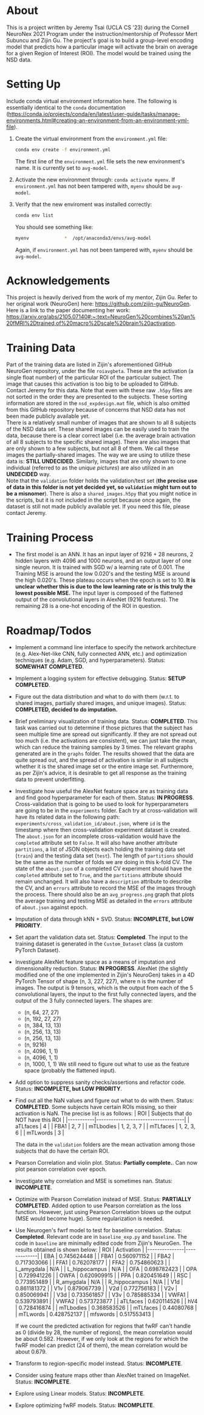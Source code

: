 # About
This is a project written by Jeremy Tsai (UCLA CS '23) during the Cornell NeuroNex 2021 Program under the instruction/mentorship of Professor Mert Subuncu and Zijin Gu. The project's goal is to build a group-level encoding model that predicts how a particular image will activate the brain on average for a given Region of Interest (ROI). The model would be trained using the NSD data.  
# Setting Up
Include conda virtual environment information here.
The following is essentially identical to the `conda` documentation (https://conda.io/projects/conda/en/latest/user-guide/tasks/manage-environments.html#creating-an-environment-from-an-environment-yml-file).
1. Create the virtual environment from the `environment.yml` file:
    ```bash
    conda env create -f environment.yml
    ```
    The first line of the `environment.yml` file sets the new environment's name. It is currently set to `avg-model`.  

2. Activate the new environment through: `conda activate myenv`. If `environment.yml` has not been tampered with, `myenv` should be `avg-model`.  

3. Verify that the new enviroment was installed correctly:
    ```bash
    conda env list
    ```
    You should see something like:
    ```bash
    myenv             *  /opt/anaconda3/envs/avg-model
    ```
    Again, if `environment.yml` has not been tampered with, `myenv` should be `avg-model`.
# Acknowledgements
This project is heavily derived from the work of my mentor, Zijin Gu. Refer to her original work (NeuroGen) here: https://github.com/zijin-gu/NeuroGen. Here is a link to the paper documenting her work: https://arxiv.org/abs/2105.07140#:~:text=NeuroGen%20combines%20an%20fMRI%2Dtrained,of%20macro%2Dscale%20brain%20activation.
# Training Data
Part of the training data are listed in Zijin's aforementioned GitHub NeuroGen repository, under the file `roiavgbeta`. These are the activation (a single float number) of the particular ROI of the particular subject. The image that causes this activation is too big to be uploaded to GitHub. Contact Jeremy for this data. Note that even with these raw `.h5py` files are not sorted in the order they are presented to the subjects. These sorting information are stored in the `nsd_expdesign.mat` file, which is also omitted from this GitHub repository because of concerns that NSD data has not been made publicly available yet.  
There is a relatively small number of images that are shown to all 8 subjects of the NSD data set. These shared images can be easily used to train the data, because there is a clear correct label (i.e. the average brain activation of all 8 subjects to the specific shared image). There are also images that are only shown to a few subjects, but not all 8 of them. We call these images the partially-shared images. The way we are using to utilize these data is: **STILL UNDECIDED**. Similarly, images that are only shown to one individual (referred to as the _unique pictures_) are also utilized in an **UNDECIDED** way.  
Note that the `validation` folder holds the validation/test set (**the precise use of data in this folder is not yet decided yet, so `validation` might turn out to be a misnomer**). There is also a `shared_images.h5py` that you might notice in the scripts, but it is not included in the script because once again, the dataset is still not made publicly available yet. If you need this file, please contact Jeremy.  
# Training Process
- The first model is an ANN. It has an input layer of 9216 + 28 neurons, 2 hidden layers with 4096 and 1000 neurons, and an output layer of one single neuron. It is trained with SGD w/ a learning rate of 0.001. The Training MSE is around the low 0.020's and the testing MSE is around the high 0.020's. These plateau occurs when the epoch is set to 10. **It is unclear whether this is due to the low learning rate or is this truly the lowest possible MSE.** The input layer is composed of the flattened output of the convolutional layers in AlexNet (9216 features). The remaining 28 is a one-hot encoding of the ROI in question.
# Roadmap/Todos
- Implement a command line interface to specify the network architecture (e.g. Alex-Net-like CNN, fully connected ANN, etc.) and optimization techniques (e.g. Adam, SGD, and hyperparameters). Status: **SOMEWHAT COMPLETED**.
- Implement a logging system for effective debugging. Status: **SETUP COMPLETED**.
- Figure out the data distribution and what to do with them (w.r.t. to shared images, partially shared images, and unique images). Status: **COMPLETED, decided to do imputation.**
- Brief preliminary visualization of training data. Status: **COMPLETED**. This task was carried out to determine if those pictures that the subject has seen multiple time are spread out significantly. If they are not spread out too much (i.e. the activations are consistent), we can just take the mean, which can reduce the training samples by 3 times. The relevant graphs generated are in the `graphs` folder. The results showed that the data are quite spread out, and the spread of activation is similar in all subjects whether it is the shared image set or the entire image set. Furthermore, as per Zijin's advice, it is desirable to get all response as the training data to prevent underfitting.
- Investigate how useful the AlexNet feature space are as training data and find good hyperparameter for each of them. Status: **IN PROGRESS**. Cross-validation that is going to be used to look for hyperparameters are going to be in the `experiments` folder. Each try at cross-validation will have its related data in the following path: `experiments/cross_validation_id/about.json`, where `id` is the timestamp where then cross-validation experiment dataset is created. The `about.json` for an incomplete cross-validation would have the `completed` attribute set to `False`. It will also have another attribute `partitions`, a list of JSON objects each holding the training data set (`train`) and the testing data set (`test`). The length of `partitions` should be the same as the number of folds we are doing in this k-fold CV. The state of the `about.json` of a completed CV experiment should have the `completed` attribute set to `True`, and the `partitions` attribute should remain unchanged. It will also have a `description` attribute to describe the CV, and an `errors` attribute to record the MSE of the images through the process. There should also be an `avg_progress.png` graph that plots the average training and testing MSE as detailed in the `errors` attribute of `about.json` against epoch.
- Imputation of data through kNN + SVD. Status: **INCOMPLETE, but LOW PRIORITY**.
- Set apart the validation data set. Status: **Completed**. The input to the training dataset is generated in the `Custom_Dataset` class (a custom PyTorch Dataset).
- Investigate AlexNet feature space as a means of imputation and dimensionality reduction. Status: **IN PROGRESS**. AlexNet (the slightly modified one of the one implemented in Zijin's NeuroGen) takes in a 4D PyTorch Tensor of shape (n, 3, 227, 227), where n is the number of images. The output is 9 tensors, which is the output from each of the 5 convolutional layers, the input to the first fully connected layers, and the output of the 3 fully connected layers. The shapes are:
    * (n, 64, 27, 27)
    * (n, 192, 27, 27)
    * (n, 384, 13, 13)
    * (n, 256, 13, 13)
    * (n, 256, 13, 13)
    * (n, 9216)
    * (n, 4096, 1, 1)
    * (n, 4096, 1, 1)
    * (n, 1000, 1, 1)
    We still need to figure out what to use as the feature space (probably the flattened input).
- Add option to suppress sanity checks/assertions and refactor code. Status: **INCOMPLETE, but LOW PRIORITY**.
- Find out all the NaN values and figure out what to do with them. Status: **COMPLETED**. Some subjects have certain ROIs missing, so their activation is NaN. The precise list is as follows:
    | ROI       | Subjects that do NOT have this ROI |
    |-----------|------------------------------------|
    | aTLfaces  | 4                                  |
    | FBA1      | 2, 7                               |
    | mTLbodies | 1, 2, 3, 7                         |
    | mTLfaces  | 1, 2, 3, 6                         |
    | mTLwords  | 3                                  |
    
    The data in the `validation` folders are the mean activation among those subjects that do have the certain ROI.  
- Pearson Correlation and violin plot. Status: **Partially complete.**. Can now plot pearson correlation over epoch.
- Investigate why correlation and MSE is sometimes nan. Status: **INCOMPLETE**.  
- Optimize with Pearson Correlation instead of MSE. Status: **PARTIALLY COMPLETED**. Added option to use Pearson correlation as the loss function. However, just using Pearson Correlation blows up the output (MSE would become huge). Some regularization is needed.  
- Use Neurogen's fwrf model to test for baseline correlation. Status: **Completed**. Relevant code are in `baseline_exp.py` and `baseline`. The code in `baseline` are minimally edited code from Zijin's NeuroGen. The results obtained is shown below:
    | ROI           | Activation  |
    |---------------|-------------|
    | EBA           | 0.745624448 |
    | FBA1          | 0.560971152 |
    | FBA2          | 0.717303066 |
    | FFA1          | 0.762078177 |
    | FFA2          | 0.754860623 |
    | L_amygdala    | N/A         |
    | L_hippocampus | N/A         |
    | OFA           | 0.698782423 |
    | OPA           | 0.729941226 |
    | OWFA          | 0.620909915 |
    | PPA           | 0.820451649 |
    | RSC           | 0.773951489 |
    | R_amygdala    | N/A         |
    | R_hippocampus | N/A         |
    | V1d           | 0.861181372 |
    | V1v           | 0.879067739 |
    | V2d           | 0.772756183 |
    | V2v           | 0.850069941 |
    | V3d           | 0.733561857 |
    | V3v           | 0.785885334 |
    | VWFA1         | 0.539793891 |
    | VWFA2         | 0.573723877 |
    | aTLfaces      | 0.620114526 |
    | hV4           | 0.728416874 |
    | mTLbodies     | 0.368583526 |
    | mTLfaces      |  0.44080768 |
    | mTLwords      | 0.428752137 |
    | mfswords      | 0.517553413 |

    If we count the predicted activation for regions that fwRF can't handle as 0 (divide by 28, the number of regions), the mean correlation would be about 0.582. However, if we only look at the regions for which the fwRF model can predict (24 of them), the mean correlation would be about 0.679.  

- Transform to region-specific model instead. Status: **INCOMPLETE**.
- Consider using feature maps other than AlexNet trained on ImageNet. Status: **INCOMPLETE**.
- Explore using Linear models. Status: **INCOMPLETE**.
- Explore optimizing fwRF models. Status: **INCOMPLETE**.